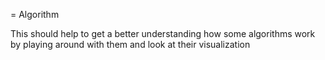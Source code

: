 = Algorithm 

This should help to get a better understanding how some algorithms work by playing around with them
and look at their visualization

